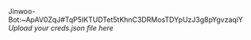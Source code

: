 Jinwoo-Bot:~ApAV0ZqJ#TqP5IKTUDTet5tKhnC3DRMosTDYpUzJ3g8pYgvzaqiY
*Upload your creds.json file here*
